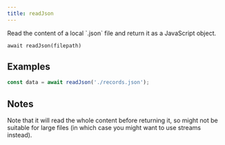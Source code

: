```yaml
---
title: readJson
---
```


<div class="lead">
  Read the content of a local `.json` file and return it as a JavaScript
  object.
</div>

`await readJson(filepath)`

## Examples

```js
const data = await readJson('./records.json');
```

## Notes

Note that it will read the whole content before returning it, so might not be
suitable for large files (in which case you might want to use streams instead).
